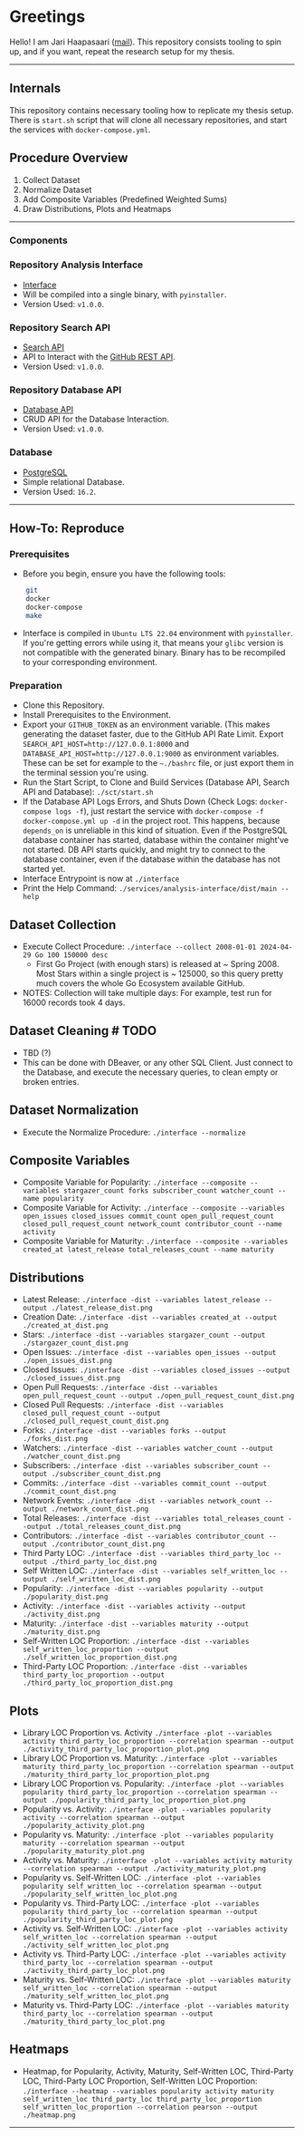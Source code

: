 # Greetings

Hello! I am Jari Haapasaari ([mail](mailto:haapjari@gmail.com)). This repository consists tooling to spin up, and if you want, repeat the research setup for my thesis.

---

## Internals

This repository contains necessary tooling how to replicate my thesis setup. There is `start.sh` script that will clone all necessary repositories, and start the services with `docker-compose.yml`. 

## Procedure Overview

1. Collect Dataset
2. Normalize Dataset
3. Add Composite Variables (Predefined Weighted Sums)
4. Draw Distributions, Plots and Heatmaps

---

### Components

### Repository Analysis Interface

- [Interface](https://github.com/haapjari/repository-analysis-interface/releases/tag/v1.0.0)
- Will be compiled into a single binary, with `pyinstaller`.
- Version Used: `v1.0.0`.

### Repository Search API

- [Search API](https://github.com/haapjari/repository-search-api/releases/tag/v1.0.0)
- API to Interact with the [GitHub REST API](https://docs.github.com/en/rest?apiVersion=2022-11-28).
- Version Used: `v1.0.0`.

### Repository Database API

- [Database API](https://github.com/haapjari/repository-database-api/releases/tag/v1.0.0)
- CRUD API for the Database Interaction.
- Version Used: `v1.0.0`.

### Database

- [PostgreSQL](https://www.postgresql.org/)
- Simple relational Database.
- Version Used: `16.2`.

---

## How-To: Reproduce

### Prerequisites

- Before you begin, ensure you have the following tools:

```bash
    git
    docker
    docker-compose
    make
```

- Interface is compiled in `Ubuntu LTS 22.04` environment with `pyinstaller`. If you're getting errors while using it, that means your `glibc` version is not compatible with the generated binary. Binary has to be recompiled to your corresponding environment.

### Preparation

- Clone this Repository.
- Install Prerequisites to the Environment.
- Export your `GITHUB_TOKEN` as an environment variable. (This makes generating the dataset faster, due to the GitHub API Rate Limit. Export `SEARCH_API_HOST=http://127.0.0.1:8000` and `DATABASE_API_HOST=http://127.0.0.1:9000` as environment variables. These can be set for example to the `~./bashrc` file, or just export them in the terminal session you're using.
- Run the Start Script, to Clone and Build Services (Database API, Search API and Database): `./sct/start.sh`
- If the Database API Logs Errors, and Shuts Down (Check Logs: `docker-compose logs -f`), just restart the service with `docker-compose -f docker-compose.yml up -d` in the project root. This happens, because `depends_on` is unreliable in this kind of situation. Even if the PostgreSQL database container has started, database within the container might've not started. DB API starts quickly, and might try to connect to the database container, even if the database within the database has not started yet.
- Interface Entrypoint is now at `./interface`
- Print the Help Command: `./services/analysis-interface/dist/main --help`

## Dataset Collection

- Execute Collect Procedure: `./interface --collect 2008-01-01 2024-04-29 Go 100 150000 desc`
  - First Go Project (with enough stars) is released at ~ Spring 2008. Most Stars within a single project is ~ 125000, so this query pretty much covers the whole Go Ecosystem available GitHub.
- NOTES: Collection will take multiple days: For example, test run for 16000 records took 4 days.

## Dataset Cleaning # TODO

- TBD (?)
- This can be done with DBeaver, or any other SQL Client. Just connect to the Database, and execute the necessary queries, to clean empty or broken entries.
 
## Dataset Normalization 
 
- Execute the Normalize Procedure: `./interface --normalize`

## Composite Variables

- Composite Variable for Popularity: `./interface --composite --variables stargazer_count forks subscriber_count watcher_count --name popularity`
- Composite Variable for Activity: `./interface --composite --variables open_issues closed_issues commit_count open_pull_request_count closed_pull_request_count network_count contributor_count --name activity`
- Composite Variable for Maturity: `./interface --composite --variables created_at latest_release total_releases_count --name maturity`
 
## Distributions

- Latest Release: `./interface -dist --variables latest_release --output ./latest_release_dist.png`
- Creation Date: `./interface -dist --variables created_at --output ./created_at_dist.png`
- Stars: `./interface -dist --variables stargazer_count --output ./stargazer_count_dist.png`
- Open Issues: `./interface -dist --variables open_issues --output ./open_issues_dist.png`
- Closed Issues: `./interface -dist --variables closed_issues --output ./closed_issues_dist.png`
- Open Pull Requests: `./interface -dist --variables open_pull_request_count --output ./open_pull_request_count_dist.png`
- Closed Pull Requests: `./interface -dist --variables closed_pull_request_count --output ./closed_pull_request_count_dist.png`
- Forks: `./interface -dist --variables forks --output ./forks_dist.png`
- Watchers: `./interface -dist --variables watcher_count --output ./watcher_count_dist.png`
- Subscribers: `./interface -dist --variables subscriber_count --output ./subscriber_count_dist.png`
- Commits: `./interface -dist --variables commit_count --output ./commit_count_dist.png`
- Network Events: `./interface -dist --variables network_count --output ./network_count_dist.png`
- Total Releases: `./interface -dist --variables total_releases_count --output ./total_releases_count_dist.png`
- Contributors: `./interface -dist --variables contributor_count --output ./contributor_count_dist.png`
- Third Party LOC: `./interface -dist --variables third_party_loc --output ./third_party_loc_dist.png`
- Self Written LOC: `./interface -dist --variables self_written_loc --output ./self_written_loc_dist.png`
- Popularity: `./interface -dist --variables popularity --output ./popularity_dist.png`
- Activity: `./interface -dist --variables activity --output ./activity_dist.png`
- Maturity: `./interface -dist --variables maturity --output ./maturity_dist.png`
- Self-Written LOC Proportion: `./interface -dist --variables self_written_loc_proportion --output ./self_written_loc_proportion_dist.png`
- Third-Party LOC Proportion: `./interface -dist --variables third_party_loc_proportion --output ./third_party_loc_proportion_dist.png`

## Plots

- Library LOC Proportion vs. Activity `./interface -plot --variables activity third_party_loc_proportion --correlation spearman --output ./activity_third_party_loc_proportion_plot.png`
- Library LOC Proportion vs. Maturity: `./interface -plot --variables maturity third_party_loc_proportion --correlation spearman --output ./maturity_third_party_loc_proportion_plot.png`
- Library LOC Proportion vs. Popularity: `./interface -plot --variables popularity third_party_loc_proportion --correlation spearman --output ./popularity_third_party_loc_proportion_plot.png`
- Popularity vs. Activity: `./interface -plot --variables popularity activity --correlation spearman --output ./popularity_activity_plot.png`
- Popularity vs. Maturity: `./interface -plot --variables popularity maturity --correlation spearman --output ./popularity_maturity_plot.png`
- Activity vs. Maturity: `./interface -plot --variables activity maturity --correlation spearman --output ./activity_maturity_plot.png`
- Popularity vs. Self-Written LOC: `./interface -plot --variables popularity self_written_loc --correlation spearman --output ./popularity_self_written_loc_plot.png`
- Popularity vs. Third-Party LOC: `./interface -plot --variables popularity third_party_loc --correlation spearman --output ./popularity_third_party_loc_plot.png`
- Activity vs. Self-Written LOC: `./interface -plot --variables activity self_written_loc --correlation spearman --output ./activity_self_written_loc_plot.png`
- Activity vs. Third-Party LOC: `./interface -plot --variables activity third_party_loc --correlation spearman --output ./activity_third_party_loc_plot.png`
- Maturity vs. Self-Written LOC: `./interface -plot --variables maturity self_written_loc --correlation spearman --output ./maturity_self_written_loc_plot.png`
- Maturity vs. Third-Party LOC: `./interface -plot --variables maturity third_party_loc --correlation spearman --output ./maturity_third_party_loc_plot.png`

## Heatmaps

- Heatmap, for Popularity, Activity, Maturity, Self-Written LOC, Third-Party LOC, Third-Party LOC Proportion, Self-Written LOC Proportion: `./interface --heatmap --variables popularity activity maturity self_written_loc third_party_loc third_party_loc_proportion self_written_loc_proportion --correlation pearson --output ./heatmap.png`

---